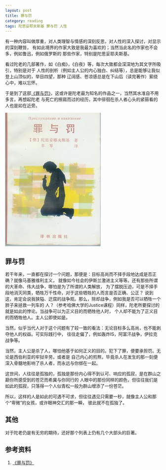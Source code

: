 ```yaml
---
layout: post
title: 罪与罚
category: reading
tags: 陀思妥耶夫斯基 罪与罚 人性
---
```


有一种内容叫做厚重，对人类理智与情感的深刻反思，对人性的深入探讨，对显示的深刻鞭笞，
有如此境界的作家大致是我最为喜欢的；当然当此名的作家也不会多，例如鲁迅，例如俄罗斯的
那些作家，特别是陀思妥耶夫斯基。

看过陀老的几部著作，如《白痴》，《白夜》等，每次大致都会深深地为其文字所吸引，特别是对于
人性的剖析（例如主人公的内心独白、纠结等），总是能够让我似登上山顶似的，举目四望，那种
辽阔感、苍凉感总是在下山后（读完著作）萦绕心中，难以忘怀。

于是到了这部[《罪与罚》][《罪与罚》]，这或许是陀老最为知名的作品之一，当然其水准自不用多言，再想起陀老
与死亡的擦肩而过的经历，其中徘徊在杀人者心头的紧箍看的人也是如在近旁。

![zui](/assets/images/zui.jpg)

## 罪与罚

若干年来，一直都在探讨一个问题，那便是：目标高尚而不择手段地达成是否正确？就像马基雅维利主义，
就像如今社会的伊斯兰激进主义等等。还有那些所谓的大革命、伟大战争，哪怕是为了所谓的人类解放，
为了摆脱压迫，可是不择手段地消灭同类，牺牲万千性命，对于这些牺牲的人而言是否正确、公正？
说到这，肯定会说我狭隘、迂腐的战争观。那么，除却战争，例如我是否可以牺牲一个胖子来拯救一列车的
人？（参考哈佛大学的Justice课程）同样，陀老所要探讨的就是如此的悖论。当战争可以为正义目的而牺牲他人时，
个人却不能为了正义目的而牺牲他人。主人公即使如是。

当然，似乎当代人对于这个问题有了较一致的看法：无论目标多么高尚，也不能剥夺他人的权益。可实际践行中，
往往走偏了，例如轰炸IS，阿富汗战争，伊拉克战争等。

当然，主人公是杀了人，哪怕他基于如何正义的目的。犯下了罪，便要承担罚。无论是西伯利亚的牢狱辛劳，或者是
自己内心的煎熬，毕竟杀人在发生的那一刻便深入骨髓地影响了杀人者，而永远与你绑在一起。

这世间，人往往是孤独的，孤独是那份内心得不到认可、响应的孤寂，是在群山之巅你所感受到的苍茫而希冀与你同行的
人眼中的那份同样的颜色，但往往我们是如此的孤寂，只落得一个人似青松一般为群山增添了一份苍茫。

所以，这样的人是如此的可遇不可求，但往往遇见只需要一秒，就像主人公和那个“卑微”的女孩，或许眼神交汇的那一瞬，
彼此就不在孤独了。

## 其他

对于陀老仍是有无穷的期待，还好那个列表上仍有几个大部头的巨著。


## 参考资料
1. [《罪与罚》][《罪与罚》]


[《罪与罚》]: http://book.douban.com/subject/1938544/

